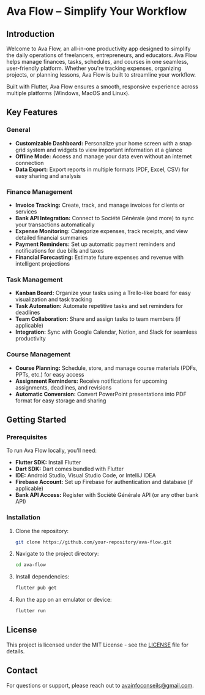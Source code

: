 # Ava Flow – Simplify Your Workflow
## Introduction
Welcome to Ava Flow, an all-in-one productivity app designed to simplify the daily operations of freelancers, entrepreneurs, and educators. Ava Flow helps manage finances, tasks, schedules, and courses in one seamless, user-friendly platform. Whether you're tracking expenses, organizing projects, or planning lessons, Ava Flow is built to streamline your workflow.

Built with Flutter, Ava Flow ensures a smooth, responsive experience across multiple platforms (Windows, MacOS and Linux).


## Key Features

### General
- **Customizable Dashboard:** Personalize your home screen with a snap grid system and widgets to view important information at a glance
- **Offline Mode:** Access and manage your data even without an internet connection
- **Data Export:** Export reports in multiple formats (PDF, Excel, CSV) for easy sharing and analysis

### Finance Management
- **Invoice Tracking:** Create, track, and manage invoices for clients or services
- **Bank API Integration:** Connect to Société Générale (and more) to sync your transactions automatically
- **Expense Monitoring:** Categorize expenses, track receipts, and view detailed financial summaries
- **Payment Reminders:** Set up automatic payment reminders and notifications for due bills and taxes
- **Financial Forecasting:** Estimate future expenses and revenue with intelligent projections

### Task Management
- **Kanban Board:** Organize your tasks using a Trello-like board for easy visualization and task tracking
- **Task Automation:** Automate repetitive tasks and set reminders for deadlines
- **Team Collaboration:** Share and assign tasks to team members (if applicable)
- **Integration:** Sync with Google Calendar, Notion, and Slack for seamless productivity

### Course Management
- **Course Planning:** Schedule, store, and manage course materials (PDFs, PPTs, etc.) for easy access
- **Assignment Reminders:** Receive notifications for upcoming assignments, deadlines, and revisions
- **Automatic Conversion:** Convert PowerPoint presentations into PDF format for easy storage and sharing

## Getting Started

### **Prerequisites**
To run Ava Flow locally, you'll need:
- **Flutter SDK:** Install Flutter
- **Dart SDK:** Dart comes bundled with Flutter
- **IDE:** Android Studio, Visual Studio Code, or IntelliJ IDEA
- **Firebase Account:** Set up Firebase for authentication and database (if applicable)
- **Bank API Access:** Register with Société Générale API (or any other bank API)

### Installation
1. Clone the repository:
    ```sh
    git clone https://github.com/your-repository/ava-flow.git
    ```
2. Navigate to the project directory:
    ```sh
    cd ava-flow
    ```
3. Install dependencies:
    ```sh
    flutter pub get
    ```
4. Run the app on an emulator or device:
    ```sh
    flutter run
    ```

## License
This project is licensed under the MIT License - see the [LICENSE]("https://opensource.org/license/mit") file for details.

## Contact
For questions or support, please reach out to avainfoconseils@gmail.com.
